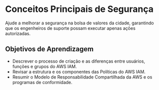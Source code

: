 # Conceitos Principais de Segurança

Ajude a melhorar a segurança na bolsa de valores da cidade, garantindo que os engenheiros de suporte possam executar apenas ações autorizadas.

## Objetivos de Aprendizagem

- Descrever o processo de criação e as diferenças entre usuários, funções e grupos do AWS IAM.
- Revisar a estrutura e os componentes das Políticas do AWS IAM.
- Resumir o Modelo de Responsabilidade Compartilhada da AWS e os programas de conformidade.
